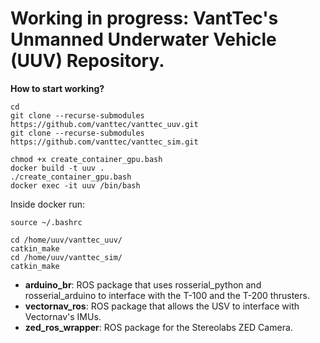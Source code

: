 # Working in progress: VantTec's Unmanned Underwater Vehicle (UUV) Repository.

**How to start working?**


```Shell
cd
git clone --recurse-submodules https://github.com/vanttec/vanttec_uuv.git
git clone --recurse-submodules https://github.com/vanttec/vanttec_sim.git

chmod +x create_container_gpu.bash
docker build -t uuv .
./create_container_gpu.bash
docker exec -it uuv /bin/bash
```

Inside docker run: 
```Shell
source ~/.bashrc

cd /home/uuv/vanttec_uuv/
catkin_make
cd /home/uuv/vanttec_sim/
catkin_make
```

- **arduino_br**: ROS package that uses rosserial_python and rosserial_arduino to interface with the T-100 and the T-200 thrusters.
- **vectornav_ros**: ROS package that allows the USV to interface with Vectornav's IMUs.
- **zed_ros_wrapper**: ROS package for the Stereolabs ZED Camera.

